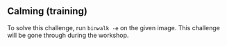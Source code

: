 
## Calming (training)

To solve this challenge, run `binwalk -e` on the given image. This challenge will be gone through during the workshop.
